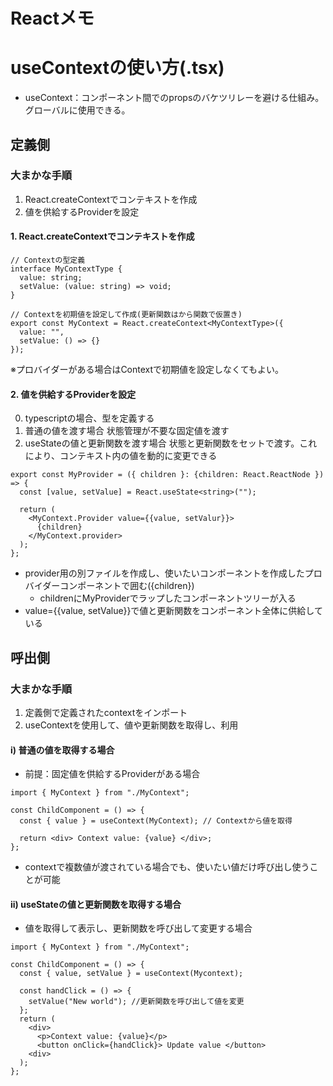 # Reactメモ
# useContextの使い方(.tsx)
- useContext：コンポーネント間でのpropsのバケツリレーを避ける仕組み。グローバルに使用できる。

## 定義側
### 大まかな手順
1. React.createContextでコンテキストを作成
2. 値を供給するProviderを設定

#### 1. React.createContextでコンテキストを作成
```
// Contextの型定義
interface MyContextType {
  value: string;
  setValue: (value: string) => void;
}

// Contextを初期値を設定して作成(更新関数はから関数で仮置き)
export const MyContext = React.createContext<MyContextType>({
  value: "",
  setValue: () => {}
});
```
※プロバイダーがある場合はContextで初期値を設定しなくてもよい。

#### 2. 値を供給するProviderを設定
0. typescriptの場合、型を定義する
1. 普通の値を渡す場合
  状態管理が不要な固定値を渡す
2. useStateの値と更新関数を渡す場合
  状態と更新関数をセットで渡す。これにより、コンテキスト内の値を動的に変更できる
```
export const MyProvider = ({ children }: {children: React.ReactNode }) => {
  const [value, setValue] = React.useState<string>("");
  
  return (
    <MyContext.Provider value={{value, setValur}}>
      {children}
    </MyContext.provider>
  );
};
```
  - provider用の別ファイルを作成し、使いたいコンポーネントを作成したプロバイダーコンポーネントで囲む({children})
    - childrenにMyProviderでラップしたコンポーネントツリーが入る
  - value={{value, setValue}}で値と更新関数をコンポーネント全体に供給している
## 呼出側
### 大まかな手順
1. 定義側で定義されたcontextをインポート
2. useContextを使用して、値や更新関数を取得し、利用

#### i) 普通の値を取得する場合
- 前提：固定値を供給するProviderがある場合
```
import { MyContext } from "./MyContext";

const ChildComponent = () => {
  const { value } = useContext(MyContext); // Contextから値を取得
  
  return <div> Context value: {value} </div>;
};
```
- contextで複数値が渡されている場合でも、使いたい値だけ呼び出し使うことが可能

#### ii) useStateの値と更新関数を取得する場合
- 値を取得して表示し、更新関数を呼び出して変更する場合
```
import { MyContext } from "./MyContext";

const ChildComponent = () => {
  const { value, setValue } = useContext(Mycontext); 
  
  const handClick = () => {
    setValue("New world"); //更新関数を呼び出して値を変更
  };
  return (
    <div>
      <p>Context value: {value}</p>
      <button onClick={handClick}> Update value </button>
    <div>
  );
};
```

